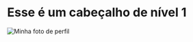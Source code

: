 # Esse é um cabeçalho de nível 1

![Minha foto de perfil](https://avatars.githubusercontent.com/u/118226614?s=400&u=8f004deb1e583e2147f95c6a34352a148fc47e91&v=4)
